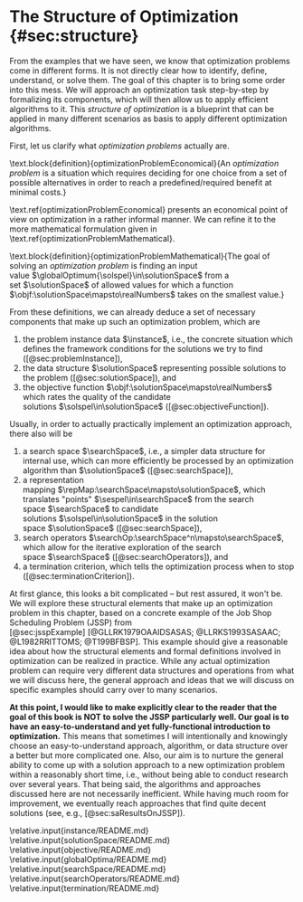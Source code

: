 # The Structure of Optimization {#sec:structure}

From the examples that we have seen, we know that optimization problems come in different forms.
It is not directly clear how to identify, define, understand, or solve them.
The goal of this chapter is to bring some order into this mess.
We will approach an optimization task step-by-step by formalizing its components, which will then allow us to apply efficient algorithms to it.
This *structure of optimization* is a blueprint that can be applied in many different scenarios as basis to apply different optimization algorithms.

First, let us clarify what *optimization problems* actually are.

\text.block{definition}{optimizationProblemEconomical}{An *optimization problem* is a situation which requires deciding for one choice from a set of possible alternatives in order to reach a predefined/required benefit at minimal costs.}

\text.ref{optimizationProblemEconomical} presents an economical point of view on optimization in a rather informal manner.
We can refine it to the more mathematical formulation given in \text.ref{optimizationProblemMathematical}.

\text.block{definition}{optimizationProblemMathematical}{The goal of solving an *optimization problem* is finding an input value&nbsp;$\globalOptimum{\solspel}\in\solutionSpace$ from a set&nbsp;$\solutionSpace$ of allowed values for which a function $\objf:\solutionSpace\mapsto\realNumbers$ takes on the smallest value.}

From these definitions, we can already deduce a set of necessary components that make up such an optimization problem, which are

1. the problem instance data&nbsp;$\instance$, i.e., the concrete situation which defines the framework conditions for the solutions we try to find ([@sec:problemInstance]),
2. the data structure&nbsp;$\solutionSpace$ representing possible solutions to the problem ([@sec:solutionSpace]), and
3. the objective function&nbsp;$\objf:\solutionSpace\mapsto\realNumbers$ which rates the quality of the candidate solutions&nbsp;$\solspel\in\solutionSpace$ ([@sec:objectiveFunction]).

Usually, in order to actually practically implement an optimization approach, there also will be

1. a search space&nbsp;$\searchSpace$, i.e., a simpler data structure for internal use, which can more efficiently be processed by an optimization algorithm than&nbsp;$\solutionSpace$ ([@sec:searchSpace]),
2. a representation mapping&nbsp;$\repMap:\searchSpace\mapsto\solutionSpace$, which translates "points"&nbsp;$\sespel\in\searchSpace$ from the search space&nbsp;$\searchSpace$ to candidate solutions&nbsp;$\solspel\in\solutionSpace$ in the solution space&nbsp;$\solutionSpace$ ([@sec:searchSpace]),
3. search operators&nbsp;$\searchOp:\searchSpace^n\mapsto\searchSpace$, which allow for the iterative exploration of the search space&nbsp;$\searchSpace$ ([@sec:searchOperators]), and
4. a termination criterion, which tells the optimization process when to stop ([@sec:terminationCriterion]).

At first glance, this looks a bit complicated &ndash; but rest assured, it won't be.
We will explore these structural elements that make up an optimization problem in this chapter, based on a concrete example of the Job Shop Scheduling Problem (JSSP) from [@sec:jsspExample]&nbsp;[@GLLRK1979OAAIDSASAS; @LLRKS1993SASAAC; @L1982RRITTOMS; @T199BFBSP].
This example should give a reasonable idea about how the structural elements and formal definitions involved in optimization can be realized in practice.
While any actual optimization problem can require very different data structures and operations from what we will discuss here, the general approach and ideas that we will discuss on specific examples should carry over to many scenarios.

**At this point, I would like to make explicitly clear to the reader that the goal of this book is NOT to solve the JSSP particularly well. Our goal is to have an easy-to-understand and yet fully-functional introduction to optimization.**
This means that sometimes I will intentionally and knowingly choose an easy-to-understand approach, algorithm, or data structure over a better but more complicated one.
Also, our aim is to nurture the general ability to come up with a solution approach to a new optimization problem within a reasonably short time, i.e., without being able to conduct research over several years.
That being said, the algorithms and approaches discussed here are not necessarily inefficient.
While having much room for improvement, we eventually reach approaches that find quite decent solutions (see, e.g., [@sec:saResultsOnJSSP]).

\relative.input{instance/README.md}
\relative.input{solutionSpace/README.md}
\relative.input{objective/README.md}
\relative.input{globalOptima/README.md}
\relative.input{searchSpace/README.md}
\relative.input{searchOperators/README.md}
\relative.input{termination/README.md}
